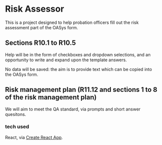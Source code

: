 # Risk Assessor
This is a project designed to help probation officers fill out the risk assessment part of the OASys form.

## Sections R10.1 to R10.5
Help will be in the form of checkboxes and dropdown selections, and an opportunity to write and expand upon the template answers.

No data will be saved: the aim is to provide text which can be copied into the OASys form.

## Risk management plan (R11.12 and sections 1 to 8 of the risk management plan)
We will aim to meet the QA standard, via prompts and short answer quesitons.

### tech used
React, via [Create React App](https://github.com/facebook/create-react-app).

